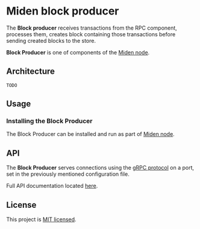 # Miden block producer

The **Block producer** receives transactions from the RPC component, processes them, creates block containing those transactions before sending created blocks to the store. 

**Block Producer** is one of components of the [Miden node](..). 

## Architecture

`TODO`

## Usage

### Installing the Block Producer

The Block Producer can be installed and run as part of [Miden node](../README.md#installing-the-node). 

## API

The **Block Producer** serves connections using the [gRPC protocol](https://grpc.io) on a port, set in the previously mentioned configuration file. 

Full API documentation located [here](../../docs/api.md).

## License
This project is [MIT licensed](../../LICENSE).
